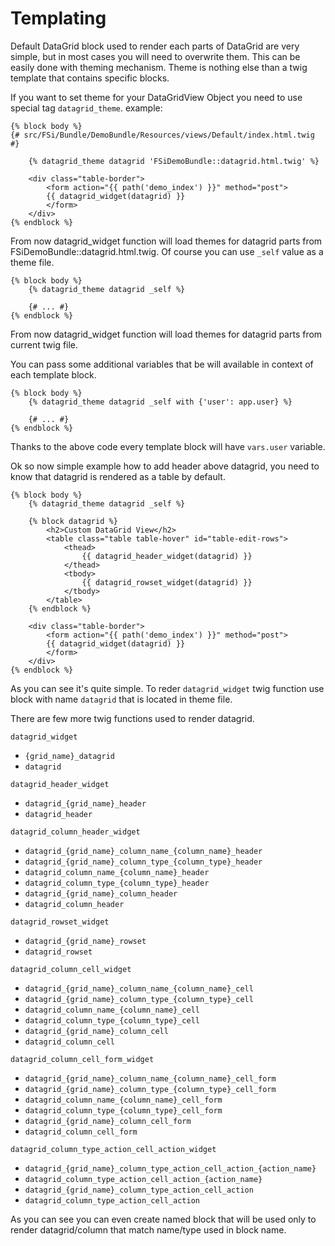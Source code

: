 # Templating

Default DataGrid block used to render each parts of DataGrid are very simple, but in most cases you will need to overwrite them.
This can be easily done with theming mechanism.
Theme is nothing else than a twig template that contains specific blocks.

If you want to set theme for your DataGridView Object you need to use special tag ``datagrid_theme``.
example:

```
{% block body %}
{# src/FSi/Bundle/DemoBundle/Resources/views/Default/index.html.twig #}

    {% datagrid_theme datagrid 'FSiDemoBundle::datagrid.html.twig' %}

    <div class="table-border">
        <form action="{{ path('demo_index') }}" method="post">
        {{ datagrid_widget(datagrid) }}
        </form>
    </div>
{% endblock %}
```
From now datagrid_widget function will load themes for datagrid parts from FSiDemoBundle::datagrid.html.twig.
Of course you can use ``_self`` value as a theme file.
```
{% block body %}
    {% datagrid_theme datagrid _self %}

    {# ... #}
{% endblock %}
```
From now datagrid_widget function will load themes for datagrid parts from current twig file.

You can pass some additional variables that be will available in context of each template block.

```
{% block body %}
    {% datagrid_theme datagrid _self with {'user': app.user} %}

    {# ... #}
{% endblock %}
```

Thanks to the above code every template block will have ``vars.user`` variable.

Ok so now simple example how to add header above datagrid, you need to know that datagrid
is rendered as a table by default.

```
{% block body %}
    {% datagrid_theme datagrid _self %}

    {% block datagrid %}
        <h2>Custom DataGrid View</h2>
        <table class="table table-hover" id="table-edit-rows">
            <thead>
                {{ datagrid_header_widget(datagrid) }}
            </thead>
            <tbody>
                {{ datagrid_rowset_widget(datagrid) }}
            </tbody>
        </table>
    {% endblock %}

    <div class="table-border">
        <form action="{{ path('demo_index') }}" method="post">
        {{ datagrid_widget(datagrid) }}
        </form>
    </div>
{% endblock %}
```

As you can see it's quite simple. To reder ``datagrid_widget`` twig function use block with name ``datagrid``
that is located in theme file.

There are few more twig functions used to render datagrid.

``datagrid_widget``
* ``{grid_name}_datagrid``
* ``datagrid``

``datagrid_header_widget``
* ``datagrid_{grid_name}_header``
* ``datagrid_header``

``datagrid_column_header_widget``
* ``datagrid_{grid_name}_column_name_{column_name}_header``
* ``datagrid_{grid_name}_column_type_{column_type}_header``
* ``datagrid_column_name_{column_name}_header``
* ``datagrid_column_type_{column_type}_header``
* ``datagrid_{grid_name}_column_header``
* ``datagrid_column_header``

``datagrid_rowset_widget``
* ``datagrid_{grid_name}_rowset``
* ``datagrid_rowset``

``datagrid_column_cell_widget``
* ``datagrid_{grid_name}_column_name_{column_name}_cell``
* ``datagrid_{grid_name}_column_type_{column_type}_cell``
* ``datagrid_column_name_{column_name}_cell``
* ``datagrid_column_type_{column_type}_cell``
* ``datagrid_{grid_name}_column_cell``
* ``datagrid_column_cell``

``datagrid_column_cell_form_widget``
* ``datagrid_{grid_name}_column_name_{column_name}_cell_form``
* ``datagrid_{grid_name}_column_type_{column_type}_cell_form``
* ``datagrid_column_name_{column_name}_cell_form``
* ``datagrid_column_type_{column_type}_cell_form``
* ``datagrid_{grid_name}_column_cell_form``
* ``datagrid_column_cell_form``

``datagrid_column_type_action_cell_action_widget``
* ``datagrid_{grid_name}_column_type_action_cell_action_{action_name}``
* ``datagrid_column_type_action_cell_action_{action_name}``
* ``datagrid_{grid_name}_column_type_action_cell_action``
* ``datagrid_column_type_action_cell_action``

As you can see you can even create named block that will be used only to render datagrid/column that match name/type
used in block name.
